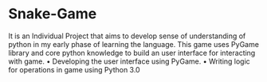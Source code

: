 # Snake-Game

It is an Individual Project that aims to develop sense of understanding
of python in my early phase of learning the language. This game uses
PyGame library and core python knowledge to build an user interface
for interacting with game.
• Developing the user interface using PyGame.
• Writing logic for operations in game using Python 3.0
